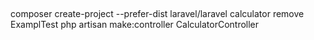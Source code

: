 ##
composer create-project --prefer-dist laravel/laravel calculator
remove ExamplTest
php artisan make:controller CalculatorController
#

